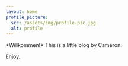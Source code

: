 ```yaml
---
layout: home
profile_picture:
  src: /assets/img/profile-pic.jpg
  alt: profile
---
```


<p>
  *Willkommen!* This is a little blog by Cameron.
</p>

<p>
  Enjoy.
</p>

